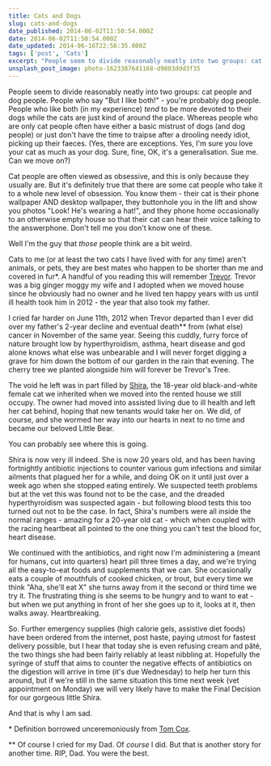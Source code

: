 ```yaml
---
title: Cats and Dogs
slug: cats-and-dogs
date_published: 2014-06-02T11:50:54.000Z
date: 2014-06-02T11:50:54.000Z
date_updated: 2014-06-16T22:56:35.000Z
tags: ['post', 'Cats']
excerpt: "People seem to divide reasonably neatly into two groups: cat people and dog people. People who say \"But I like both!\" - you're probably dog people."
unsplash_post_image: photo-1623387641168-d9803ddd3f35
---
```


People seem to divide reasonably neatly into two groups: cat people and dog people. People who say "But I like both!" - you're probably dog people. People who like both (in my experience) *tend* to be more devoted to their dogs while the cats are just kind of around the place. Whereas people who are only cat people often have either a basic mistrust of dogs (and dog people) or just don't have the time to traipse after a drooling needy idiot, picking up their faeces. (Yes, there are exceptions. Yes, I'm sure you love your cat as much as your dog. Sure, fine, OK, it's a generalisation. Sue me. Can we move on?)

Cat people are often viewed as obsessive, and this is only because they usually are. But it's definitely true that there are some cat people who take it to a whole new level of obsession. You know them - their cat is their phone wallpaper AND desktop wallpaper, they buttonhole you in the lift and show you photos "Look! He's wearing a hat!", and they phone home occasionally to an otherwise empty house so that their cat can hear their voice talking to the answerphone. Don't tell me you don't know one of these.

Well I'm the guy that *those* people think are a bit weird.

Cats to me (or at least the two cats I have lived with for any time) aren't animals, or pets, they are best mates who happen to be shorter than me and covered in fur\*. A handful of you reading this will remember [Trevor](/public/images/2014/trevor.jpg). Trevor was a big ginger moggy my wife and I adopted when we moved house since he obviously had no owner and he lived ten happy years with us until ill health took him in 2012 - the year that also took my father.

I cried far harder on June 11th, 2012 when Trevor departed than I ever did over my father's 2-year decline and eventual death\*\* from (what else) cancer in November of the same year. Seeing this cuddly, furry force of nature brought low by hyperthyroidism, asthma, heart disease and god alone knows what else was unbearable and I will never forget digging a grave for him down the bottom of our garden in the rain that evening. The cherry tree we planted alongside him will forever be Trevor's Tree.

The void he left was in part filled by [Shira](/public/images/2014/shira.jpg), the 18-year old black-and-white female cat we inherited when we moved into the rented house we still occupy. The owner had moved into assisted living due to ill health and left her cat behind, hoping that new tenants would take her on. We did, of course, and she wormed her way into our hearts in next to no time and became our beloved Little Bear.

You can probably see where this is going.

Shira is now very ill indeed. She is now 20 years old, and has been having fortnightly antibiotic injections to counter various gum infections and similar ailments that plagued her for a while, and doing OK on it until just over a week ago when she stopped eating entirely. We suspected teeth problems but at the vet this was found not to be the case, and the dreaded hyperthyroidism was suspected again - but following blood tests this too turned out not to be the case. In fact, Shira's numbers were all inside the normal ranges - amazing for a 20-year old cat - which when coupled with the racing heartbeat all pointed to the one thing you can't test the blood for, heart disease.

We continued with the antibiotics, and right now I'm administering a (meant for humans, cut into quarters) heart pill three times a day, and we're trying all the easy-to-eat foods and supplements that we can. She occasionally eats a couple of mouthfuls of cooked chicken, or trout, but every time we think "Aha, she'll eat X" she turns away from it the second or third time we try it. The frustrating thing is she seems to be hungry and to want to eat - but when we put anything in front of her she goes up to it, looks at it, then walks away. Heartbreaking.

So. Further emergency supplies (high calorie gels, assistive diet foods) have been ordered from the internet, post haste, paying utmost for fastest delivery possible, but I hear that today she is even refusing cream and pâté, the two things she had been fairly reliably at least nibbling at. Hopefully the syringe of stuff that aims to counter the negative effects of antibiotics on the digestion will arrive in time (it's due Wednesday) to help her turn this around, but if we're still in the same situation this time next week (vet appointment on Monday) we will very likely have to make the Final Decision for our gorgeous little Shira.

And that is why I am sad.

\* Definition borrowed unceremoniously from [Tom Cox](http://www.theguardian.com/profile/tomcox).

\*\* Of course I cried for my Dad. Of *course* I did. But that is another story for another time. RIP, Dad. You were the best.
